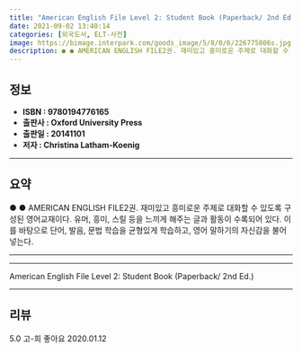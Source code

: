 ```yaml
---
title: "American English File Level 2: Student Book (Paperback/ 2nd Ed.)"
date: 2021-09-02 13:40:14
categories: [외국도서, ELT-사전]
image: https://bimage.interpark.com/goods_image/5/8/0/6/226775806s.jpg
description: ● ● AMERICAN ENGLISH FILE2권. 재미있고 흥미로운 주제로 대화할 수 있도록 구성된 영어교재이다. 유머, 흥미, 스릴 등을 느끼게 해주는 글과 활동이 수록되어 있다. 이를 바탕으로 단어, 발음, 문법 학습을 균형있게 학습하고, 영어 말하기의 자신감을 불어넣는다.
---
```


## **정보**

- **ISBN : 9780194776165**
- **출판사 : Oxford University Press**
- **출판일 : 20141101**
- **저자 : Christina Latham-Koenig**

------



## **요약**

●  ●  AMERICAN ENGLISH FILE2권. 재미있고 흥미로운 주제로 대화할 수 있도록 구성된 영어교재이다. 유머, 흥미, 스릴 등을 느끼게 해주는 글과 활동이 수록되어 있다. 이를 바탕으로 단어, 발음, 문법 학습을 균형있게 학습하고, 영어 말하기의 자신감을 불어넣는다.

------



------


American English File Level 2: Student Book (Paperback/ 2nd Ed.) 

------


## **리뷰** 

5.0 고-희 좋아요 2020.01.12 <br/>